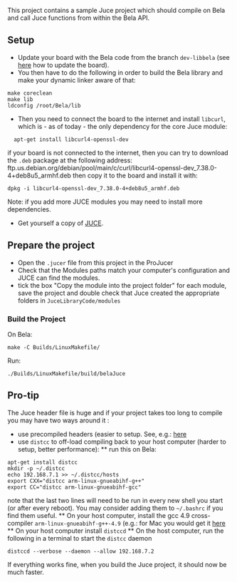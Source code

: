 This project contains a sample Juce project which should compile on Bela and call Juce functions from within the Bela API.


## Setup
* Update your board with the Bela code from the branch `dev-libbela` (see [here](https://github.com/BelaPlatform/Bela/wiki/Updating-Bela#getting-the-experimental-release) how to update the board).
* You then have to do the following in order to build the Bela library and make your dynamic linker aware of that:
```
make coreclean
make lib
ldconfig /root/Bela/lib
```
* Then you need to connect the board to the internet and install `libcurl`, which is - as of today - the only dependency for the core Juce module:
```
  apt-get install libcurl4-openssl-dev
```
if your board is not connected to the internet, then you can try to download the `.deb` package at the following address:
ftp.us.debian.org/debian/pool/main/c/curl/libcurl4-openssl-dev_7.38.0-4+deb8u5_armhf.deb 
then copy it to the board and install it with:
```
dpkg -i libcurl4-openssl-dev_7.38.0-4+deb8u5_armhf.deb
```
Note: if you add more JUCE modules you may need to install more dependencies.
* Get yourself a copy of [JUCE](https://www.juce.com/get-juce).

## Prepare the project

* Open the `.jucer` file from this project in the ProJucer
* Check that the Modules paths match your computer's configuration and JUCE can find the modules.
* tick the box "Copy the module into the project folder" for each module, save the project and double check that Juce created the appropriate folders in `JuceLibraryCode/modules`

### Build the Project

On Bela:
```
make -C Builds/LinuxMakefile/
```

Run:
```
./Builds/LinuxMakefile/build/belaJuce
```

## Pro-tip

The Juce header file is huge and if your project takes too long to compile you may have two ways around it :
* use precompiled headers (easier to setup. See, e.g.:  [here](https://www.google.co.uk/webhp?sourceid=chrome-instant&ion=1&espv=2&ie=UTF-8#q=gcc+precompiled+headers&*)
* use `distcc` to off-load compiling back to your host computer (harder to setup, better performance):
** run this on Bela:
```
apt-get install distcc
mkdir -p ~/.distcc
echo 192.168.7.1 >> ~/.distcc/hosts
export CXX="distcc arm-linux-gnueabihf-g++"
export CC="distcc arm-linux-gnueabihf-gcc"
```
note that the last two lines will need to be run in every new shell you start (or after every reboot). You may consider adding them to `~/.bashrc` if you find them useful.
** On your host computer, install the gcc 4.9 cross-compiler `arm-linux-gnueabihf-g++-4.9` (e.g.: for Mac you would get it  [here](http://www.welzels.de/blog/en/arm-cross-compiling-with-mac-os-x/)
** On your host computer install `distccd`
** On the host computer, run the following in a terminal to start the `distcc` daemon
```
distccd --verbose --daemon --allow 192.168.7.2
```
If everything works fine, when you build the Juce project, it should now be much faster.

